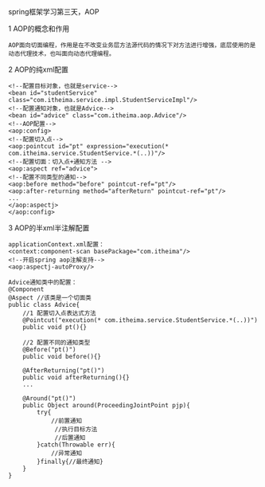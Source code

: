 spring框架学习第三天，AOP

1 AOP的概念和作用

    AOP面向切面编程，作用是在不改变业务层方法源代码的情况下对方法进行增强，底层使用的是动态代理技术，也叫面向动态代理编程。

2 AOP的纯xml配置

    <!--配置目标对象，也就是service-->
    <bean id="studentService" class="com.itheima.service.impl.StudentServiceImpl"/>
    <!--配置通知对象，也就是Advice-->
    <bean id="advice" class="com.itheima.aop.Advice"/>
    <!--AOP配置-->
    <aop:config>
    <!--配置切入点-->
    <aop:pointcut id="pt" expression="execution(* com.itheima.service.StudentService.*(..))"/>
    <!--配置切面：切入点+通知方法 -->
    <aop:aspect ref="advice">
    <!--配置不同类型的通知-->
    <aop:before method="before" pointcut-ref="pt"/>
    <aop:after-returning method="afterReturn" pointcut-ref="pt"/>
    ...
    </aop:aspectj>
    </aop:config>

3 AOP的半xml半注解配置

    applicationContext.xml配置：
    <context:component-scan basePackage="com.itheima"/>
    <!--开启spring aop注解支持-->
    <aop:aspectj-autoProxy/>

	Advice通知类中的配置：
	@Component
	@Aspect //该类是一个切面类
	public class Advice{
		//1 配置切入点表达式方法
		@Pointcut("execution(* com.itheima.service.StudentService.*(..))")
		public void pt(){}

		//2 配置不同的通知类型
		@Before("pt()")
		public void before(){}

		@AfterReturning("pt()")
		public void afterReturning(){}
		...
		
		@Around("pt()")
		public Object around(ProceedingJointPoint pjp){
			try{
				//前置通知
                 //执行目标方法
                 //后置通知
			}catch(Throwable err){
				//异常通知
			}finally{//最终通知}
		}
    }